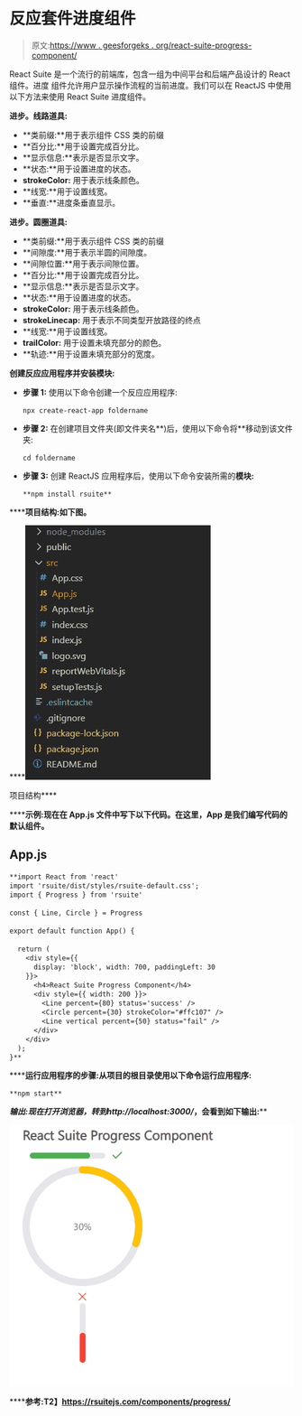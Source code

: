 # 反应套件进度组件

> 原文:[https://www . geesforgeks . org/react-suite-progress-component/](https://www.geeksforgeeks.org/react-suite-progress-component/)

React Suite 是一个流行的前端库，包含一组为中间平台和后端产品设计的 React 组件。进度  组件允许用户显示操作流程的当前进度。我们可以在 ReactJS 中使用以下方法来使用 React Suite 进度组件。

**进步。线路道具:**

*   **类前缀:**用于表示组件 CSS 类的前缀
*   **百分比:**用于设置完成百分比。
*   **显示信息:**表示是否显示文字。
*   **状态:**用于设置进度的状态。
*   **strokeColor:** 用于表示线条颜色。
*   **线宽:**用于设置线宽。
*   **垂直:**进度条垂直显示。

**进步。圆圈道具:**

*   **类前缀:**用于表示组件 CSS 类的前缀
*   **间隙度:**用于表示半圆的间隙度。
*   **间隙位置:**用于表示间隙位置。
*   **百分比:**用于设置完成百分比。
*   **显示信息:**表示是否显示文字。
*   **状态:**用于设置进度的状态。
*   **strokeColor:** 用于表示线条颜色。
*   **strokeLinecap:** 用于表示不同类型开放路径的终点
*   **线宽:**用于设置线宽。
*   **trailColor:** 用于设置未填充部分的颜色。
*   **轨迹:**用于设置未填充部分的宽度。

**创建反应应用程序并安装模块:**

*   **步骤 1:** 使用以下命令创建一个反应应用程序:

    ```
    npx create-react-app foldername
    ```

*   **步骤 2:** 在创建项目文件夹(即文件夹名**)后，使用以下命令将**移动到该文件夹:

    ```
    cd foldername
    ```

*   **步骤 3:** 创建 ReactJS 应用程序后，使用以下命令安装所需的****模块:****

    ```
    **npm install rsuite**
    ```

******项目结构:**如下图。****

****![](img/f04ae0d8b722a9fff0bd9bd138b29c23.png)

项目结构**** 

******示例:**现在在 **App.js** 文件中写下以下代码。在这里，App 是我们编写代码的默认组件。****

## ****App.js****

```
**import React from 'react'
import 'rsuite/dist/styles/rsuite-default.css';
import { Progress } from 'rsuite'

const { Line, Circle } = Progress

export default function App() {

  return (
    <div style={{
      display: 'block', width: 700, paddingLeft: 30
    }}>
      <h4>React Suite Progress Component</h4>
      <div style={{ width: 200 }}>
        <Line percent={80} status='success' />
        <Circle percent={30} strokeColor="#ffc107" />
        <Line vertical percent={50} status="fail" />
      </div>
    </div>
  );
}**
```

******运行应用程序的步骤:**从项目的根目录使用以下命令运行应用程序:****

```
**npm start**
```

******输出:**现在打开浏览器，转到***http://localhost:3000/***，会看到如下输出:****

****![](img/44aaa58818c5e7342ac1d13fa8134b0d.png)****

******参考:**T2】https://rsuitejs.com/components/progress/****